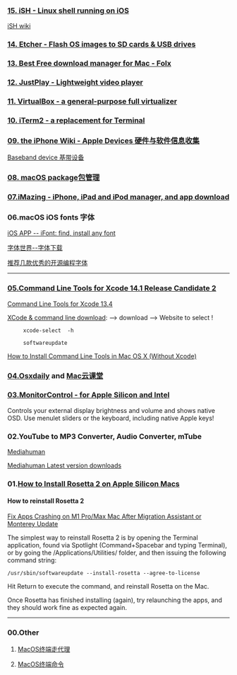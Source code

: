 
### [15. iSH -  Linux shell running on iOS](https://github.com/ish-app/ish)

[iSH wiki](https://github.com/ish-app/ish/wiki)

### [14. Etcher - Flash OS images to SD cards & USB drives](https://github.com/balena-io/etcher)

### [13. Best Free download manager for Mac - Folx](https://www.electronic.us/products/folx/)

### [12. JustPlay - Lightweight video player](https://www.electronic.us/just-play.html)

### [11. VirtualBox - a general-purpose full virtualizer](VirtualBox)

### [10. iTerm2 - a replacement for Terminal](https://iterm2.com)

### [09. the iPhone Wiki - Apple Devices 硬件与软件信息收集](https://www.theiphonewiki.com)

[Baseband device 基带设备](https://www.theiphonewiki.com/wiki/Baseband_Device)

### [08. macOS package包管理](./package.md)

### [07.iMazing - iPhone, iPad and iPod manager, and  app download](https://imazing.com/downloads)

### 06.macOS iOS fonts 字体

[iOS APP -- iFont: find, install any font](https://apps.apple.com/us/app/ifont-find-install-any-font/id1173222289)

[字体世界--字体下载](https://freefonts.top/)

[推荐几款优秀的开源编程字体](https://blog.csdn.net/gaowencheng01/article/details/110295853?spm=1001.2101.3001.6661.1&utm_medium=distribute.pc_relevant_t0.none-task-blog-2%7Edefault%7ECTRLIST%7Edefault-1-110295853-blog-103303665.pc_relevant_multi_platform_whitelistv3&depth_1-utm_source=distribute.pc_relevant_t0.none-task-blog-2%7Edefault%7ECTRLIST%7Edefault-1-110295853-blog-103303665.pc_relevant_multi_platform_whitelistv3&utm_relevant_index=1)

---
### [05.Command Line Tools for Xcode 14.1 Release Candidate 2](https://developer.apple.com/download/all/?q=Xcode)

   [Command Line Tools for Xcode 13.4](https://download.developer.apple.com/Developer_Tools/Command_Line_Tools_for_Xcode_13.4/Command_Line_Tools_for_Xcode_13.4.dmg)
   
   [XCode & command line download](https://developer.apple.com/xcode/): --> download --> Website to select !
   
   
         xcode-select  -h
         
         softwareupdate 
  
[How to Install Command Line Tools in Mac OS X (Without Xcode)](https://osxdaily.com/2014/02/12/install-command-line-tools-mac-os-x/)
  
### [04.Osxdaily](https://osxdaily.com) and [Mac云课堂 ](https://www.youtube.com/channel/UCGHCIkfEHaKT7zsq8wzqeOQ)

### [03.MonitorControl - for Apple Silicon and Intel](https://github.com/MonitorControl/MonitorControl)

Controls your external display brightness and volume and shows native OSD. Use menulet sliders or the keyboard, including native Apple keys!

###  02.YouTube to MP3 Converter, Audio Converter,  mTube

[Mediahuman](https://www.mediahuman.com/)

[Mediahuman Latest version downloads](https://www.mediahuman.com/download.html)


### 01.[How to Install Rosetta 2 on Apple Silicon Macs](https://osxdaily.com/2020/12/04/how-install-rosetta-2-apple-silicon-mac/)

####  How to reinstall Rosetta 2

[Fix Apps Crashing on M1 Pro/Max Mac After Migration Assistant or Monterey Update](https://osxdaily.com/2021/11/08/fix-app-crashing-apple-silicon-mac/)

The simplest way to reinstall Rosetta 2 is by opening the Terminal application, found via Spotlight (Command+Spacebar and typing Terminal), or by going the /Applications/Utilities/ folder, and then issuing the following command string:

    /usr/sbin/softwareupdate --install-rosetta --agree-to-license

Hit Return to execute the command, and reinstall Rosetta on the Mac.

Once Rosetta has finished installing (again), try relaunching the apps, and they should work fine as expected again.

---
### 00.Other

 1.  [MacOS终端走代理](https://github.com/mrdulin/blog/issues/18)
 
 2.  [MacOS终端命令](https://github.com/qLzhu/macCommand)
